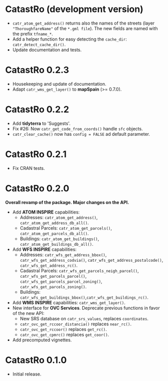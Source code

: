 # CatastRo (development version)

-   `catr_atom_get_address()` returns also the names of the streets (layer
    `"ThoroughfareName"` of the `*.gml file`). The new fields are named with the
    prefix `tfname_*`.
-   Add a helper function for easy detecting the `cache_dir`:
    `catr_detect_cache_dir()`.
-   Update documentation and tests.

# CatastRo 0.2.3

-   Housekeeping and update of documentation.
-   Adapt `catr_wms_get_layer()` to **mapSpain** (\>= 0.7.0).

# CatastRo 0.2.2

-   Add **tidyterra** to 'Suggests'.
-   Fix #26: Now `catr_get_code_from_coords()` handle `sfc` objects.
-   `catr_clear_cache()` now has `config = FALSE` ad default parameter.

# CatastRo 0.2.1

-   Fix CRAN tests.

# CatastRo 0.2.0

**Overall revamp of the package. Major changes on the API.**

-   Add **ATOM INSPIRE** capabilities:
    -   Addresses: `catr_atom_get_address()`, `catr_atom_get_address_db_all()`.
    -   Cadastral Parcels: `catr_atom_get_parcels()`,
        `catr_atom_get_parcels_db_all()`.
    -   Buildings: `catr_atom_get_buildings()`,
        `catr_atom_get_buildings_db_all()`.
-   Add **WFS INSPIRE** capabilities:
    -   Addresses: `catr_wfs_get_address_bbox()`,
        `catr_wfs_get_address_codvia()`, `catr_wfs_get_address_postalcode()`,
        `catr_wfs_get_address_rc()`.
    -   Cadastral Parcels: `catr_wfs_get_parcels_neigh_parcel()`,
        `catr_wfs_get_parcels_parcel()`, `catr_wfs_get_parcels_parcel_zoning()`,
        `catr_wfs_get_parcels_zoning()`.
    -   Buildings:
        `catr_wfs_get_buildings_bbox()`,`catr_wfs_get_buildings_rc()`.
-   Add **WMS INSPIRE** capabilities: `catr_wms_get_layer()`.
-   New interface for **OVC Services**. Deprecate previous functions in favor of
    the new API:
    -   New SRS database on `catr_srs_values`, replaces `coordinates`.
    -   `catr_ovc_get_rccoor_distancia()` replaces `near_rc()`.
    -   `catr_ovc_get_rccoor()` replaces `get_rc()`.
    -   `catr_ovc_get_cpmrc()` replaces `get_coor()`.
-   Add precomputed vignettes.

# CatastRo 0.1.0

-   Initial release.
